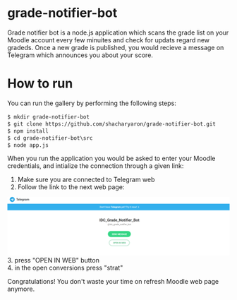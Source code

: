 # grade-notifier-bot
Grade notifier bot is a node.js application which scans the grade list on your Moodle account every few minuites and check for updats regard new gradeds. Once a new grade is published, you would recieve a message on Telegram which announces you about your score.

# How to run
You can run the gallery by performing the following steps:
```
$ mkdir grade-notifier-bot
$ git clone https://github.com/shacharyaron/grade-notifier-bot.git
$ npm install
$ cd grade-notifier-bot\src
$ node app.js
```
When you run the application you would be asked to enter your Moodle credentials, and intialize the connection through a given link:
1. Make sure you are connected to Telegram web
2. Follow the link to the next web page:
<kbd>
  <img width=860px src="https://github.com/shacharyaron/grade-notifier-bot/blob/master/screenshots/run-bot-screenShot.jpg">
</kbd></br>
3. press "OPEN IN WEB" button</br>
4. in the open conversions press "strat"</br>

Congratulations! You don't waste your time on refresh Moodle web page anymore.

